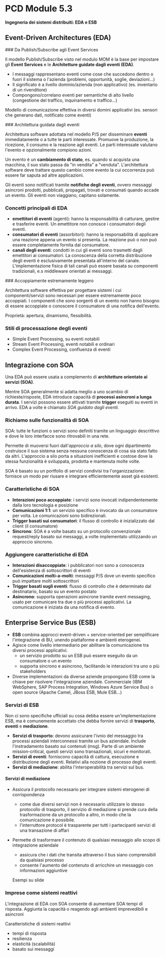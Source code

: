 # PCD Module 5.3

**Ingegneria dei sistemi distribuiti: EDA e ESB**

## Event-Driven Architectures (EDA)

### Da Publish/Subscribe agli Event Services

Il modello Publish/Subscribe visto nel modulo MOM è la base per impostare gli **Event Services** e le **Architetture guidate dagli eventi (EDA)**.

- I messaggi rappresentano eventi come cose che succedono dentro o fuori il sistema o l'azienda (problemi, opportunità, soglie, deviazioni...)
- Il significato è a livello dominio/azienda (non applicativo) (es. inventario di un rivenditore)
- Compongono/correlano eventi per semantiche di alto livello (congestione del traffico, inquinamento e traffico...)

Modello di comunicazione effettiva in diversi domini applicativi (es. sensori che generano dati, notificato come eventi)

### Architettura guidata dagli eventi

Architettura software adottata nel modello P/S per disseminare **eventi** immediatamente o a tutte le parti interessate. Promuove la produzione, la ricezione, il consumo e la reazione agli eventi. Le parti interessate valutano l'evento e opzionalmente compiono azioni.

Un evento è un **cambiamento di stato**, es. quando si acquista una macchina, il suo stato passa da "in vendita" a "venduta". L'architettura software deve trattare questo cambio come evento la cui occorrenza può essere far saputa ad altre applicazioni.

Gli eventi sono notificati tramite **notifiche degli eventi**, ovvero messaggi asincroni prodotti, pubblicati, propagati, trovati e consumati quando accade un evento. Gli eventi non viaggiano, capitano solamente.

### Concetti principali di EDA

- **emettitori di eventi** (agenti): hanno la responsabilità di catturare, gestire e trasferire eventi. Un emettitore non conosce i consumatori degli eventi.
- **consumatori di eventi** (assorbitori): hanno la responsabilità di applicare una reazione appena un evento si presenta. La reazione può o non può essere completamente fornita dal consumatore.
- **canali degli eventi**: condotti in cui gli eventi sono trasmetti dagli emettitori ai consumatori. La conoscenza della corretta distribuzione degli eventi è esclusivamente presentata all'interno del canale. L'implementazione fisica di tali canali può essere basata su componenti tradizionali, e.s middleware orientati ai messaggi.

### Accoppiamente estremamente leggero

Architettura software effettiva per progettare sistemi i cui componenti/servizi sono necessari per essere estremamente poco accoppiati. I componenti che sono sorgenti di un evento non hanno bisogno di essere accoppiate o conoscere il consumatore di una notifica dell'evento.

Proprietà: apertura, dinamismo, flessibilità.

### Stili di processazione degli eventi

- Simple Event Processing, su eventi notabili
- Stream Event Processing, eventi notabili e ordinari
- Complex Event Processing, confluenza di eventi

## Integrazione con SOA

Una EDA può essere usata a complemento di **architetture orientate ai servizi (SOA)**.

Mentre SOA generalmente si adatta meglio a uno scambio di richieste/risposte, EDA introduce capacità di **processi asincroni a lunga durata**. I servizi possono essere attivati tramite **trigger** eseguiti su eventi in arrivo. EDA a volte è chiamato _SOA guidato dagli eventi_.

### Richiamo sulle funzionalità di SOA

SOA: tutte le funzioni o servizi sono definiti tramite un linguaggio descrittivo e dove le loro interfacce sono ritrovabili in una rete.

Permette di muoversi fuori dall'_approccio a silo_, dove ogni dipartimento costruisce il suo sistema senza nessuna conoscenza di cosa sia stato fatto da altri. L'approccio a silo porta a situazioni inefficienti e costose dove la stessa funzionalità è sviluppata, prodotta e mantenuta molte volte.

SOA è basato su un portfolio di servizi condivisi tra l'organizzazione: fornisce un modo per riusare e integrare efficientemente asset già esistenti.

### Caratteristiche di SOA

- **Interazioni poco accoppiate**: i servizi sono invocati indipendentemente dalla loro tecnologia e posizione
- **Comunicazioni 1:1**: un servizio specifico è invocato da un consumatore per volta. Le comunicazioni sono bidirezionali.
- **Trigger basati sui consumatori**: il flusso di controllo è inizializzato dal client (il consumatore) 
- **Sincrono**: SOA è a volte basato su un protocollo convenzionale request/reply basato sui messaggi, a volte implementato utilizzando un approccio sincrono.

### Aggiungere caratteristiche di EDA

- **Interazioni disaccoppiate**: i pubblicatori non sono a conoscenza dell'esistenza di sottoscrittori di eventi
- **Comunicazioni molti-a-molti**: messaggi P/S dove un evento specifico può impattare molti sottoscrittori
- **Trigger basati sugli eventi**: flusso di controllo che è determinato dal destinatario, basato su un evento postato
- **Asincrono**: supporta operazioni asincrone tramite event messaging, usato per comunicare tra due o più processi applicativi. La comunicazione è iniziata da una notifica di evento.

## Enterprise Service Bus (ESB)

- **ESB** combina approcci event-driven + service-oriented per semplificare l'integrazione di BU, unendo piattaforme e ambienti eterogenei. 
- Agisce come livello intermediario per abilitare la comunicazione tra diversi processi applicativi.
	- un servizio prodotto su un ESB può essere eseguito da un consumatore o un evento
	- supporta sincrono e asincrono, facilitando le interazioni tra uno o più stakeholders 
- Diverse implementazioni da diverse aziende propongono ESB come la chiave per risolvere l'integrazione aziendale. Commerciale (IBM WebSphere, SAP Process Integration, Windows Azure Service Bus) o open source (Apache Camel, JBoss ESB, Mule ESB...)

### Servizi di ESB

Non ci sono specifiche ufficiali su cosa debba essere un'implementazione ESB, ma è comunemente accettato che debba fornire servizi di **trasporto**, **eventi** e **mediazione**.

- **Servizi di trasporto**: devono assicurare l'ivnio del messaggio tra processi aziendali interconnessi tramite un bus aziendale. Include l'instradamento basato sui contenuti (msg). Parte di un ambiente mission-critical, questi servizi sono transazionali, sicuri e monitorati.
- **Servizi di eventi**: forniscono capacità di cattura, esecuzione e distribuzione degli eventi. Relativi alla nozione di processo degli eventi.
- **Servizi di mediazione**: abilita l'interoperabilità tra servizi sul bus.

#### Servizi di mediazione

- Assicura il protocollo necessario per integrare sistemi eterogenei di corrispondenza	- come due diversi servizi non è necessario utilizzare lo stesso protocollo di trasporto, il servizio di mediazione si prende cura della trasformazione da un protocollo a altro, in modo che la comunicazione è possibile.	- l'interruttore protocol è trasparente per tutti i partecipanti servizi di una transazione di affari
- Permette di trasformare il contenuto di qualsiasi messaggio allo scopo di integrazione aziendale	- assicura che i dati che transita attraverso il bus siano comprensibili da qualsiasi processo	- consente l'aumento del contenuto di arricchire un messaggio con informazioni aggiuntive

	Esempi su slide

### Imprese come sistemi reattivi

L'integrazione di EDA con SOA consente di aumentare SOAtempi di risposta. Aggiunta la capacità o reagendo agli ambienti imprevedibili e asincroni

Caratteristiche di sistemi reattivi- tempi di risposta- resilienza- elasticità (scalabilità)- basato sui messaggi